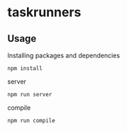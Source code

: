 # taskrunners

## Usage

Installing packages and dependencies
```
npm install
```

server
```
npm run server
```

compile
```
npm run compile
```